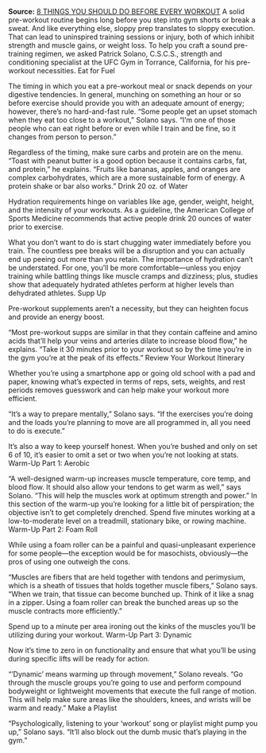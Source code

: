 **Source:** [8 THINGS YOU SHOULD DO BEFORE EVERY WORKOUT](https://www.muscleandfitness.com/workouts/workout-tips/8-things-you-should-do-every-workout-2/#google_vignette)
A solid pre-workout routine begins long before you step into gym shorts or break a sweat. And like everything else, sloppy prep translates to sloppy execution. That can lead to uninspired training sessions or injury, both of which inhibit strength and muscle gains, or weight loss.
To help you craft a sound pre-training regimen, we asked Patrick Solano, C.S.C.S., strength and conditioning specialist at the UFC Gym in Torrance, California, for his pre-workout necessities.
Eat for Fuel

The timing in which you eat a pre-workout meal or snack depends on your digestive tendencies. In general, munching on something an hour or so before exercise should provide you with an adequate amount of energy; however, there’s no hard-and-fast rule.
“Some people get an upset stomach when they eat too close to a workout,” Solano says. “I’m one of those people who can eat right before or even while I train and be fine, so it changes from person to person.”

Regardless of the timing, make sure carbs and protein are on the menu. “Toast with peanut butter is a good option because it contains carbs, fat, and protein,” he explains. “Fruits like bananas, apples, and oranges are complex carbohydrates, which are a more sustainable form of energy. A protein shake or bar also works.” 
Drink 20 oz. of Water

Hydration requirements hinge on variables like age, gender, weight, height, and the intensity of your workouts. As a guideline, the American College of Sports Medicine recommends that active people drink 20 ounces of water prior to exercise.

What you don’t want to do is start chugging water immediately before you train. The countless pee breaks will be a disruption and you can actually end up peeing out more than you retain. 
The importance of hydration can’t be understated. For one, you’ll be more comfortable—unless you enjoy training while battling things like muscle cramps and dizziness; plus, studies show that adequately hydrated athletes perform at higher levels than dehydrated athletes.
Supp Up

Pre-workout supplements aren’t a necessity, but they can heighten focus and provide an energy boost.  

“Most pre-workout supps are similar in that they contain caffeine and amino acids that’ll help your veins and arteries dilate to increase blood flow,” he explains. “Take it 30 minutes prior to your workout so by the time you’re in the gym you’re at the peak of its effects.” 
Review Your Workout Itinerary

Whether you’re using a smartphone app or going old school with a pad and paper, knowing what’s expected in terms of reps, sets, weights, and rest periods removes guesswork and can help make your workout more efficient.

“It’s a way to prepare mentally,” Solano says. “If the exercises you’re doing and the loads you’re planning to move are all programmed in, all you need to do is execute.”

It’s also a way to keep yourself honest. When you’re bushed and only on set 6 of 10, it’s easier to omit a set or two when you’re not looking at stats. 
Warm-Up Part 1: Aerobic

“A well-designed warm-up increases muscle temperature, core temp, and blood flow. It should also allow your tendons to get warm as well,” says Solano. “This will help the muscles work at optimum strength and power.”
In this section of the warm-up you’re looking for a little bit of perspiration; the objective isn’t to get completely drenched. Spend five minutes working at a low-to-moderate level on a treadmill, stationary bike, or rowing machine. 
Warm-Up Part 2: Foam Roll

While using a foam roller can be a painful and quasi-unpleasant experience for some people—the exception would be for masochists, obviously—the pros of using one outweigh the cons.

“Muscles are fibers that are held together with tendons and perimysium, which is a sheath of tissues that holds together muscle fibers,” Solano says. “When we train, that tissue can become bunched up. Think of it like a snag in a zipper. Using a foam roller can break the bunched areas up so the muscle contracts more efficiently.”

Spend up to a minute per area ironing out the kinks of the muscles you’ll be utilizing during your workout.
Warm-Up Part 3: Dynamic

Now it’s time to zero in on functionality and ensure that what you’ll be using during specific lifts will be ready for action.

“’Dynamic’ means warming up through movement,” Solano reveals. “Go through the muscle groups you’re going to use and perform compound bodyweight or lightweight movements that execute the full range of motion. This will help make sure areas like the shoulders, knees, and wrists will be warm and ready.” 
Make a Playlist

“Psychologically, listening to your ‘workout’ song or playlist might pump you up,” Solano says. “It’ll also block out the dumb music that’s playing in the gym.”
